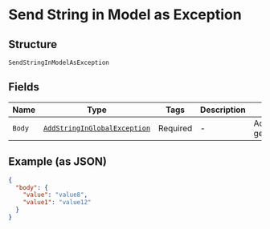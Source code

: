 
# Send String in Model as Exception

## Structure

`SendStringInModelAsException`

## Fields

| Name | Type | Tags | Description | Getter | Setter |
|  --- | --- | --- | --- | --- | --- |
| `Body` | [`AddStringInGlobalException`](../../doc/models/add-string-in-global-exception.md) | Required | - | AddStringInGlobalException getBody() | setBody(AddStringInGlobalException body) |

## Example (as JSON)

```json
{
  "body": {
    "value": "value8",
    "value1": "value12"
  }
}
```

